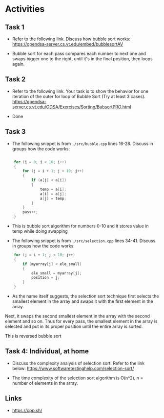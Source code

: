 # Activities

## Task 1

- Refer to the following link. Discuss how bubble sort works:
  https://opendsa-server.cs.vt.edu/embed/bubblesortAV

- Bubble sort for each pass compares each number to next one and swaps bigger one to the right, until it's in the final position, then loops again.

## Task 2

- Refer to the following link. Your task is to show the behavior for one iteration of the outer for loop of Bubble Sort (Try at least 3 cases).
  https://opendsa-server.cs.vt.edu/ODSA/Exercises/Sorting/BubsortPRO.html

- Done

## Task 3

- The following snippet is from `./src/bubble.cpp` lines 16-28. Discuss in groups how the code works:

```cpp

    for (i = 0; i < 10; i++)
    {
        for (j = i + 1; j < 10; j++)
        {
            if (a[j] < a[i])
            {
                temp = a[i];
                a[i] = a[j];
                a[j] = temp;
            }
        }
        pass++;
    }
```

- This is bubble sort algorithm for numbers 0-10 and it stores value in temp while doing swapping

- The following snippet is from `./src/selection.cpp` lines 34-41. Discuss in groups how the code works:

```cpp
    for (j = i + 1; j < 10; j++)
    {
        if (myarray[j] < ele_small)
        {
            ele_small = myarray[j];
            position = j;
        }
    }
```

- As the name itself suggests, the selection sort technique first selects the smallest element in the array and swaps it with the first element in the array.

Next, it swaps the second smallest element in the array with the second element and so on. Thus for every pass, the smallest element in the array is selected and put in its proper position until the entire array is sorted.

This is reversed bubble sort

## Task 4: Individual, at home

- Discuss the complexity analysis of selection sort. Refer to the link below:
  https://www.softwaretestinghelp.com/selection-sort/

- The time complexity of the selection sort algorithm is O(n^2), n = number of elements in the array.

## Links

- https://cpp.sh/
